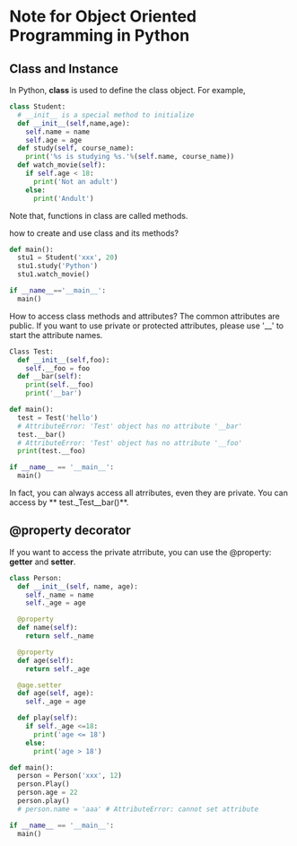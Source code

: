 # Note for Object Oriented Programming in Python
## Class and Instance

In Python, **class** is used to define the class object. For example,
```python
class Student:
  # __init__ is a special method to initialize
  def __init__(self,name,age):
    self.name = name
    self.age = age
  def study(self, course_name):
    print('%s is studying %s.'%(self.name, course_name))
  def watch_movie(self):
    if self.age < 18:
      print('Not an adult')
    else:
      print('Andult')
```
Note that, functions in class are called methods.

how to create and use class and its methods?

```python
def main():
  stu1 = Student('xxx', 20)
  stu1.study('Python')
  stu1.watch_movie()

if __name__=='__main__':
  main()
```

How to access class methods and attributes? The common attributes are public. If you want to use private or protected attributes, please use '__' to start the attribute names.

```python
Class Test:
  def __init__(self,foo):
    self.__foo = foo
  def __bar(self):
    print(self.__foo)
    print('__bar')

def main():
  test = Test('hello')
  # AttributeError: 'Test' object has no attribute '__bar'
  test.__bar()
  # AttributeError: 'Test' object has no attribute '__foo'
  print(test.__foo)

if __name__ == '__main__':
  main()
```
In fact, you can always access all atrributes, even they are private. You can access by ** test._Test__bar()**.


## @property decorator
If you want to access the private atrribute, you can use the @property: **getter** and **setter**.

```python
class Person:
  def __init__(self, name, age):
    self._name = name
    self._age = age

  @property
  def name(self):
    return self._name

  @property
  def age(self):
    return self._age

  @age.setter
  def age(self, age):
    self._age = age

  def play(self):
    if self._age <=18:
      print('age <= 18')
    else:
      print('age > 18')

def main():
  person = Person('xxx', 12)
  person.Play()
  person.age = 22
  person.play()
  # person.name = 'aaa' # AttributeError: cannot set attribute

if __name__ == '__main__':
  main()
```



       

